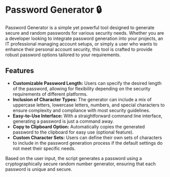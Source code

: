 # Password Generator 🔒

Password Generator is a simple yet powerful tool designed to generate secure and random passwords for various security needs. Whether you are a developer looking to integrate password generation into your projects, an IT professional managing account setups, or simply a user who wants to enhance their personal account security, this tool is crafted to provide robust password options tailored to your requirements.

## Features

* **Customizable Password Length:** Users can specify the desired length of the password, allowing for flexibility depending on the security requirements of different platforms.
* **Inclusion of Character Types:** The generator can include a mix of uppercase letters, lowercase letters, numbers, and special characters to ensure complexity and compliance with most security guidelines.
* **Easy-to-Use Interface:** With a straightforward command line interface, generating a password is just a command away.
* **Copy to Clipboard Option:** Automatically copies the generated password to the clipboard for easy use (optional feature).
* **Custom Character Sets:** Users can define their own sets of characters to include in the password generation process if the default settings do not meet their specific needs.

Based on the user input, the script generates a password using a cryptographically secure random number generator, ensuring that each password is unique and secure.
